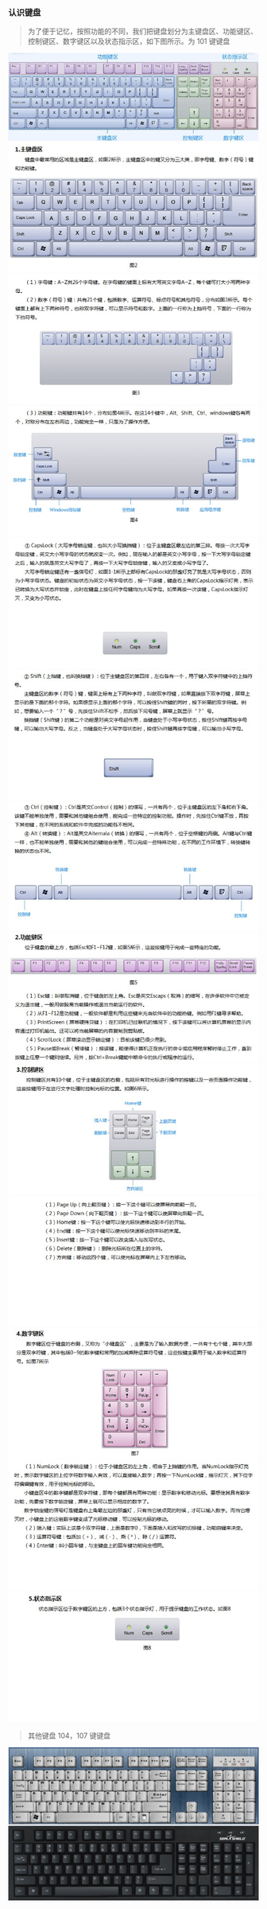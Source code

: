 <!--
 * @Description: 认识键盘
 * @Date: 2020-03-08 22:26:34
 * @LastEditors: Lorin
 * @LastEditTime: 2020-04-07 18:53:45
 -->

### 认识键盘

> 为了便于记忆，按照功能的不同，我们把键盘划分为主键盘区、功能键区、控制键区、数字键区以及状态指示区，如下图所示。为 101 键键盘

![键盘](_media/keybord.png)
![键盘](_media/main1.png)
![键盘](_media/main2.png)
![键盘](_media/main3.png)
![键盘](_media/main4.png)
![键盘](_media/main5.png)
![键盘](_media/main6.png)
![键盘](_media/f1.png)
![键盘](_media/f2.png)
![键盘](_media/f3.png)
![键盘](_media/f4.png)
![键盘](_media/f5.png)
![键盘](_media/s1.png)

> 其他键盘 104，107 键键盘

![键盘](_media/104.png)
![键盘](_media/107.png)